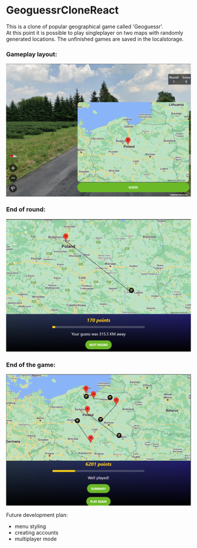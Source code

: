 # GeoguessrCloneReact 

This is a clone of popular geographical game called 'Geoguessr'.  
At this point it is possible to play singleplayer on two maps with randomly generated locations.
The unfinished games are saved in the localstorage.

### Gameplay layout:
![image1](./geoguessr/public/geoguessr1.png "Image1")
### End of round:
![image2](./geoguessr/public/geoguessr2.png "Image2")
### End of the game:
![image3](./geoguessr/public/geoguessr3.png "Image3")

Future development plan:
- menu styling
- creating accounts
- multiplayer mode